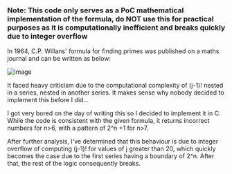 ### Note: This code only serves as a PoC mathematical implementation of the formula, do NOT use this for practical purposes as it is computationally inefficient and breaks quickly due to integer overflow
In 1964, C.P. Willans' formula for finding primes was published on a maths journal and can be written as below:

![image](https://github.com/user-attachments/assets/0eb5a7bb-c9c9-4594-9598-46d90723a10b)

It faced heavy criticism due to the computational complexity of (j-1)! nested in a series, nested in another series. It makes sense why nobody decided to implement this before I did...

I got very bored on the day of writing this so I decided to implement it in C. While the code is consistent with the given formula, it returns incorrect numbers for n>6, with a pattern of 2^n +1 for n>7. 

After further analysis, I've determined that this behaviour is due to integer overflow of computing (j-1)! for values of j greater than 20, which quickly becomes the case due to the first series having a boundary of 2^n. After that, the rest of the logic consequently breaks.
